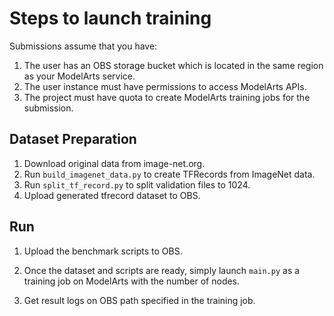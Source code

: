 # Steps to launch training
Submissions assume that you have:

1.  The user has an OBS storage bucket which is located in the same region as your ModelArts service.
2.  The user instance must have permissions to access ModelArts APIs.
3.  The project must have quota to create ModelArts training jobs for the submission.

## Dataset Preparation

1.  Download original data from image-net.org.
2.  Run `build_imagenet_data.py` to create TFRecords from ImageNet data.
3.  Run `split_tf_record.py` to split validation files to 1024.
4.  Upload generated tfrecord dataset to OBS.

## Run

1.  Upload the benchmark scripts to OBS.

2.  Once the dataset and scripts are ready, simply launch `main.py` as a training job on ModelArts with the number of nodes.

3.  Get result logs on OBS path specified in the training job.

